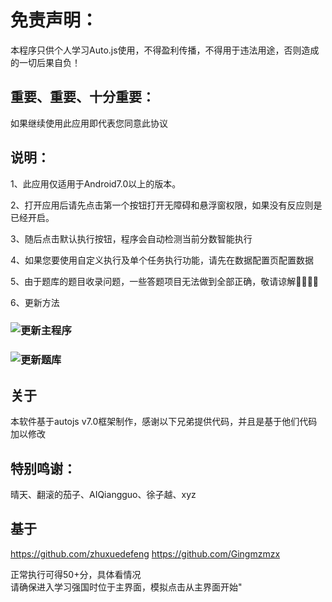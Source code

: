 #       免责声明：

 本程序只供个人学习Auto.js使用，不得盈利传播，不得用于违法用途，否则造成的一切后果自负！

  ##   重要、重要、十分重要：
 如果继续使用此应用即代表您同意此协议

  ##       说明：
 1、此应用仅适用于Android7.0以上的版本。

 2、打开应用后请先点击第一个按钮打开无障碍和悬浮窗权限，如果没有反应则是已经开启。 

 3、随后点击默认执行按钮，程序会自动检测当前分数智能执行 

 4、如果您要使用自定义执行及单个任务执行功能，请先在数据配置页配置数据
 
 5、由于题库的题目收录问题，一些答题项目无法做到全部正确，敬请谅解🙂🙂🙂🙂
 
 6、更新方法
 
 ### ![更新主程序](https://secure.wostatic.cn/static%2F91QMZub4NA3AK5ZGdX2XpZ%2F%E6%9B%B4%E6%96%B0%E4%B8%BB%E7%A8%8B%E5%BA%8F.jpg?auth_key=1624008139-b2FHeAc4qm4fLMx4kET2mV-0-d9430f97824cf20b240d1133f6f7ef5c&image_process=resize,w_720)
 ### ![更新题库](https://secure.wostatic.cn/static%2Fh9pf7CdsiBKMgXH5QPrH5v%2F%E6%9B%B4%E6%96%B0%E9%A2%98%E5%BA%93.jpg?auth_key=1624008139-tBRrk5ZLXY872QdjkDrUKN-0-a8ca8b8bedc21adff796130b2582babb&image_process=resize,w_720)
 

  ##       关于
 本软件基于autojs v7.0框架制作，感谢以下兄弟提供代码，并且是基于他们代码加以修改

  ##       特别鸣谢：
 晴天、翻滚的茄子、AIQiangguo、徐子越、xyz
 ## 基于
 https://github.com/zhuxuedefeng
 https://github.com/Gingmzmzx

 正常执行可得50+分，具体看情况         
 请确保进入学习强国时位于主界面，模拟点击从主界面开始"
